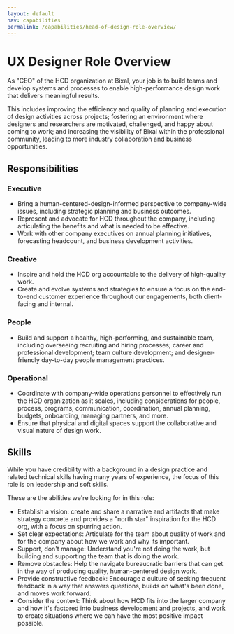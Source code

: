 ```yaml
---
layout: default
nav: capabilities
permalink: /capabilities/head-of-design-role-overview/
---
```


# UX Designer Role Overview

As "CEO" of the HCD organization at Bixal, your job is to build teams and develop systems and processes to enable high-performance design work that delivers meaningful results.

This includes improving the efficiency and quality of planning and execution of design activities across projects; fostering an environment where designers and researchers are motivated, challenged, and happy about coming to work; and increasing the visibility of Bixal within the professional community, leading to more industry collaboration and business opportunities.

## Responsibilities

### Executive
- Bring a human-centered-design-informed perspective to company-wide issues, including strategic planning and business outcomes.  
- Represent and advocate for HCD throughout the company, including articulating the benefits and what is needed to be effective.
- Work with other company executives on annual planning initiatives, forecasting headcount, and business development activities.

### Creative
- Inspire and hold the HCD org accountable to the delivery of high-quality work.
- Create and evolve systems and strategies to ensure a focus on the end-to-end customer experience throughout our engagements, both client-facing and internal.

### People
- Build and support a healthy, high-performing, and sustainable team, including overseeing recruiting and hiring processes; career and professional development; team culture development; and designer-friendly day-to-day people management practices. 

### Operational
- Coordinate with company-wide operations personnel to effectively run the HCD organization as it scales, including considerations for people, process, programs, communication, coordination, annual planning, budgets, onboarding, managing partners, and more.
- Ensure that physical and digital spaces support the collaborative and visual nature of design work.


## Skills

While you have credibility with a background in a design practice and related technical skills having many years of experience, the focus of this role is on leadership and soft skills.

These are the abilities we're looking for in this role:

- Establish a vision: create and share a narrative and artifacts that make strategy concrete and provides a "north star" inspiration for the HCD org, with a focus on spurring action.
- Set clear expectations: Articulate for the team about quality of work and for the company about how we work and why its important.
- Support, don't manage: Understand you're not doing the work, but building and supporting the team that is doing the work.
- Remove obstacles: Help the navigate bureaucratic barriers that can get in the way of producing quality, human-centered design work.
- Provide constructive feedback: Encourage a culture of seeking frequent feedback in a way that answers questions, builds on what's been done, and moves work forward.
- Consider the context: Think about how HCD fits into the larger company and how it's factored into business development and projects, and work to create situations where we can have the most positive impact possible.